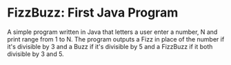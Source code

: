 # FizzBuzz: First Java Program
A simple program written in Java that letters a user enter a number, N and print range from 1 to N. The program outputs 
a Fizz in place of the number if it's divisible by 3 and a Buzz if it's divisible by 5 and a FizzBuzz if it both 
divisible by 3 and 5.
